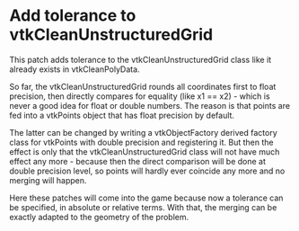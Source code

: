 # Add tolerance to vtkCleanUnstructuredGrid

This patch adds tolerance to the vtkCleanUnstructuredGrid class like it already exists in vtkCleanPolyData.

So far, the vtkCleanUnstructuredGrid rounds all coordinates first to float precision, then directly compares for equality (like x1 == x2) - which is never a good idea for float or double numbers. The reason is that points are fed into a vtkPoints object that has float precision by default.

The latter can be changed by writing a vtkObjectFactory derived factory class for vtkPoints with double precision and registering it. But then the effect is only that the vtkCleanUnstructuredGrid class will not have much effect any more - because then the direct comparison will be done at double precision level, so points will hardly ever coincide any more and no merging will happen.

Here these patches will come into the game because now a tolerance can be specified, in absolute or relative terms. With that, the merging can be exactly adapted to the geometry of the problem.
